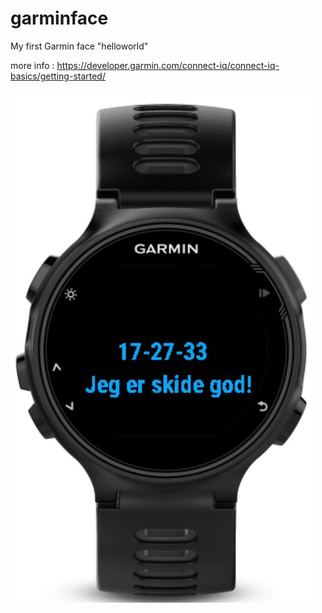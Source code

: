 # garminface
My first Garmin face "helloworld"

more info : https://developer.garmin.com/connect-iq/connect-iq-basics/getting-started/

![alt text](https://github.com/harleymandk/garminface/blob/main/newproject/garminur-1.jpg)


